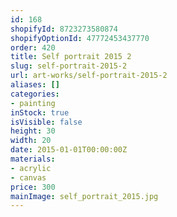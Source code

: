 ```yaml
---
id: 168
shopifyId: 8723273580874
shopifyOptionId: 47772453437770
order: 420
title: Self portrait 2015 2
slug: self-portrait-2015-2
url: art-works/self-portrait-2015-2
aliases: []
categories:
- painting
inStock: true
isVisible: false
height: 30
width: 20
date: 2015-01-01T00:00:00Z
materials:
- acrylic
- canvas
price: 300
mainImage: self_portrait_2015.jpg
---
```

